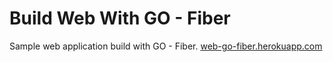 # Build Web With GO - Fiber

Sample web application build with GO - Fiber. [web-go-fiber.herokuapp.com](https://web-go-fiber.herokuapp.com/)